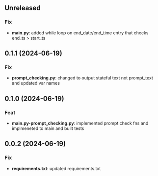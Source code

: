 ## Unreleased

### Fix

- **main.py**: added while loop on end_date/end_time entry that checks end_ts > start_ts

## 0.1.1 (2024-06-19)

### Fix

- **prompt_checking.py**: changed to output stateful text not prompt_text and updated var names

## 0.1.0 (2024-06-19)

### Feat

- **main.py-prompt_checking.py**: implemented prompt check fns and implmeneted to main and built tests

## 0.0.2 (2024-06-19)

### Fix

- **requirements.txt**: updated requirements.txt
